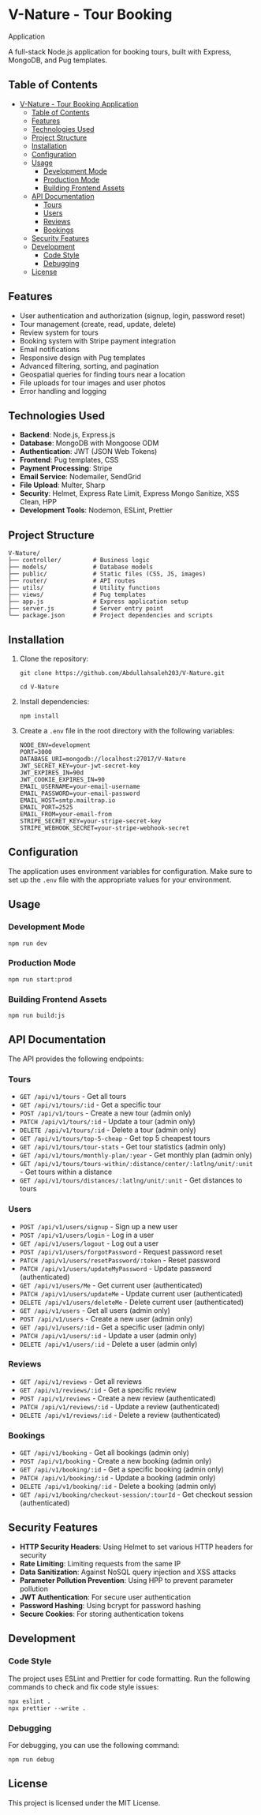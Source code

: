 # V-Nature - Tour Booking
Application


A full-stack Node.js application for booking tours, built with Express, MongoDB, and Pug templates.

## Table of Contents

- [V-Nature - Tour Booking Application](#v-nature---tour-booking-application)
  - [Table of Contents](#table-of-contents)
  - [Features](#features)
  - [Technologies Used](#technologies-used)
  - [Project Structure](#project-structure)
  - [Installation](#installation)
  - [Configuration](#configuration)
  - [Usage](#usage)
    - [Development Mode](#development-mode)
    - [Production Mode](#production-mode)
    - [Building Frontend Assets](#building-frontend-assets)
  - [API Documentation](#api-documentation)
    - [Tours](#tours)
    - [Users](#users)
    - [Reviews](#reviews)
    - [Bookings](#bookings)
  - [Security Features](#security-features)
  - [Development](#development)
    - [Code Style](#code-style)
    - [Debugging](#debugging)
  - [License](#license)

## Features

- User authentication and authorization (signup, login, password reset)
- Tour management (create, read, update, delete)
- Review system for tours
- Booking system with Stripe payment integration
- Email notifications
- Responsive design with Pug templates
- Advanced filtering, sorting, and pagination
- Geospatial queries for finding tours near a location
- File uploads for tour images and user photos
- Error handling and logging

## Technologies Used

- **Backend**: Node.js, Express.js
- **Database**: MongoDB with Mongoose ODM
- **Authentication**: JWT (JSON Web Tokens)
- **Frontend**: Pug templates, CSS
- **Payment Processing**: Stripe
- **Email Service**: Nodemailer, SendGrid
- **File Upload**: Multer, Sharp
- **Security**: Helmet, Express Rate Limit, Express Mongo Sanitize, XSS Clean, HPP
- **Development Tools**: Nodemon, ESLint, Prettier

## Project Structure

```
V-Nature/
├── controller/         # Business logic
├── models/             # Database models
├── public/             # Static files (CSS, JS, images)
├── router/             # API routes
├── utils/              # Utility functions
├── views/              # Pug templates
├── app.js              # Express application setup
├── server.js           # Server entry point
└── package.json        # Project dependencies and scripts
```

## Installation

1. Clone the repository:
   ```
   git clone https://github.com/Abdullahsaleh203/V-Nature.git

   cd V-Nature
   ```


2. Install dependencies:
   ```
   npm install
   ```

3. Create a `.env` file in the root directory with the following variables:
   ```
   NODE_ENV=development
   PORT=3000
   DATABASE_URI=mongodb://localhost:27017/V-Nature
   JWT_SECRET_KEY=your-jwt-secret-key
   JWT_EXPIRES_IN=90d
   JWT_COOKIE_EXPIRES_IN=90
   EMAIL_USERNAME=your-email-username
   EMAIL_PASSWORD=your-email-password
   EMAIL_HOST=smtp.mailtrap.io
   EMAIL_PORT=2525
   EMAIL_FROM=your-email-from
   STRIPE_SECRET_KEY=your-stripe-secret-key
   STRIPE_WEBHOOK_SECRET=your-stripe-webhook-secret
   ```

## Configuration

The application uses environment variables for configuration. Make sure to set up the `.env` file with the appropriate values for your environment.

## Usage

### Development Mode

```
npm run dev
```

### Production Mode

```
npm run start:prod
```

### Building Frontend Assets

```
npm run build:js
```

## API Documentation

The API provides the following endpoints:

### Tours

- `GET /api/v1/tours` - Get all tours
- `GET /api/v1/tours/:id` - Get a specific tour
- `POST /api/v1/tours` - Create a new tour (admin only)
- `PATCH /api/v1/tours/:id` - Update a tour (admin only)
- `DELETE /api/v1/tours/:id` - Delete a tour (admin only)
- `GET /api/v1/tours/top-5-cheap` - Get top 5 cheapest tours
- `GET /api/v1/tours/tour-stats` - Get tour statistics (admin only)
- `GET /api/v1/tours/monthly-plan/:year` - Get monthly plan (admin only)
- `GET /api/v1/tours/tours-within/:distance/center/:latlng/unit/:unit` - Get tours within a distance
- `GET /api/v1/tours/distances/:latlng/unit/:unit` - Get distances to tours

### Users

- `POST /api/v1/users/signup` - Sign up a new user
- `POST /api/v1/users/login` - Log in a user
- `GET /api/v1/users/logout` - Log out a user
- `POST /api/v1/users/forgotPassword` - Request password reset
- `PATCH /api/v1/users/resetPassword/:token` - Reset password
- `PATCH /api/v1/users/updateMyPassword` - Update password (authenticated)
- `GET /api/v1/users/Me` - Get current user (authenticated)
- `PATCH /api/v1/users/updateMe` - Update current user (authenticated)
- `DELETE /api/v1/users/deleteMe` - Delete current user (authenticated)
- `GET /api/v1/users` - Get all users (admin only)
- `POST /api/v1/users` - Create a new user (admin only)
- `GET /api/v1/users/:id` - Get a specific user (admin only)
- `PATCH /api/v1/users/:id` - Update a user (admin only)
- `DELETE /api/v1/users/:id` - Delete a user (admin only)

### Reviews

- `GET /api/v1/reviews` - Get all reviews
- `GET /api/v1/reviews/:id` - Get a specific review
- `POST /api/v1/reviews` - Create a new review (authenticated)
- `PATCH /api/v1/reviews/:id` - Update a review (authenticated)
- `DELETE /api/v1/reviews/:id` - Delete a review (authenticated)

### Bookings

- `GET /api/v1/booking` - Get all bookings (admin only)
- `POST /api/v1/booking` - Create a new booking (admin only)
- `GET /api/v1/booking/:id` - Get a specific booking (admin only)
- `PATCH /api/v1/booking/:id` - Update a booking (admin only)
- `DELETE /api/v1/booking/:id` - Delete a booking (admin only)
- `GET /api/v1/booking/checkout-session/:tourId` - Get checkout session (authenticated)

## Security Features

- **HTTP Security Headers**: Using Helmet to set various HTTP headers for security
- **Rate Limiting**: Limiting requests from the same IP
- **Data Sanitization**: Against NoSQL query injection and XSS attacks
- **Parameter Pollution Prevention**: Using HPP to prevent parameter pollution
- **JWT Authentication**: For secure user authentication
- **Password Hashing**: Using bcrypt for password hashing
- **Secure Cookies**: For storing authentication tokens

## Development

### Code Style

The project uses ESLint and Prettier for code formatting. Run the following commands to check and fix code style issues:

```
npx eslint .
npx prettier --write .
```

### Debugging

For debugging, you can use the following command:

```
npm run debug
```

## License

This project is licensed under the MIT License.
